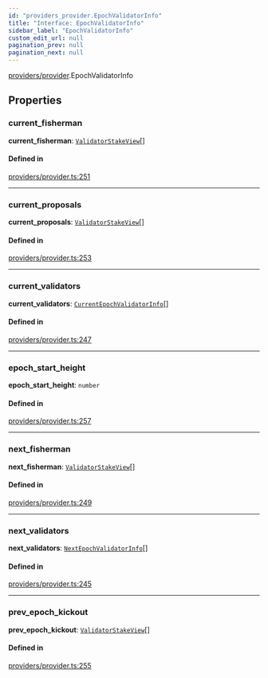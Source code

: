 ```yaml
---
id: "providers_provider.EpochValidatorInfo"
title: "Interface: EpochValidatorInfo"
sidebar_label: "EpochValidatorInfo"
custom_edit_url: null
pagination_prev: null
pagination_next: null
---
```


[providers/provider](../modules/providers_provider.md).EpochValidatorInfo

## Properties

### current\_fisherman

 **current\_fisherman**: [`ValidatorStakeView`](providers_provider.ValidatorStakeView.md)[]

#### Defined in

[providers/provider.ts:251](https://github.com/near/near-api-js/blob/a0c9a104/packages/near-api-js/src/providers/provider.ts#L251)

___

### current\_proposals

 **current\_proposals**: [`ValidatorStakeView`](providers_provider.ValidatorStakeView.md)[]

#### Defined in

[providers/provider.ts:253](https://github.com/near/near-api-js/blob/a0c9a104/packages/near-api-js/src/providers/provider.ts#L253)

___

### current\_validators

 **current\_validators**: [`CurrentEpochValidatorInfo`](providers_provider.CurrentEpochValidatorInfo.md)[]

#### Defined in

[providers/provider.ts:247](https://github.com/near/near-api-js/blob/a0c9a104/packages/near-api-js/src/providers/provider.ts#L247)

___

### epoch\_start\_height

 **epoch\_start\_height**: `number`

#### Defined in

[providers/provider.ts:257](https://github.com/near/near-api-js/blob/a0c9a104/packages/near-api-js/src/providers/provider.ts#L257)

___

### next\_fisherman

 **next\_fisherman**: [`ValidatorStakeView`](providers_provider.ValidatorStakeView.md)[]

#### Defined in

[providers/provider.ts:249](https://github.com/near/near-api-js/blob/a0c9a104/packages/near-api-js/src/providers/provider.ts#L249)

___

### next\_validators

 **next\_validators**: [`NextEpochValidatorInfo`](providers_provider.NextEpochValidatorInfo.md)[]

#### Defined in

[providers/provider.ts:245](https://github.com/near/near-api-js/blob/a0c9a104/packages/near-api-js/src/providers/provider.ts#L245)

___

### prev\_epoch\_kickout

 **prev\_epoch\_kickout**: [`ValidatorStakeView`](providers_provider.ValidatorStakeView.md)[]

#### Defined in

[providers/provider.ts:255](https://github.com/near/near-api-js/blob/a0c9a104/packages/near-api-js/src/providers/provider.ts#L255)
